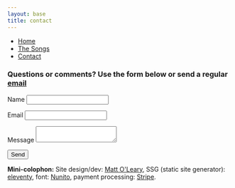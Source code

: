 ```yaml
---
layout: base
title: contact
---
```



<nav>
    <ul class="nav">
      <li><a href="/">Home</a></li>
      <li><a href="/the-songs/">The Songs</a></li>
      <li class="active"><a href="/sheet-music">Contact</a></li>
    </ul>
  </nav>

### Questions or comments? Use the form below or send a regular <a href="mailto:mattosurf@gmail.com?subject=minnie%20music">email</a>

<div class="form">
<form name="contact" method="POST" data-netlify="true">
  <p>
    <label>Name <input type="text" name="name" /></label>   
  </p>
  <p>
    <label>Email <input type="email" name="email" /></label>
  </p>
  <!-- <p>
    <label>Your Role: <select name="role[]" multiple>
      <option value="leader">Leader</option>
      <option value="follower">Follower</option>
    </select></label>
  </p> -->
  <p>
    <label>Message <textarea name="message" type="text" ></textarea></label>
  </p>
  <p>
    <button class="round-button" type="submit">Send</button>
  </p>
</form>
</div>
<!-- <p>Or send regular <a href="mailto:mattosurf@gmail.com?subject=minnie%20music">email</a> -->
<p class="smaller"><strong>Mini-colophon:</strong> Site design/dev: <a href="https://olearystudios.com">Matt O'Leary</a>, SSG (static site generator): <a href="https://eleventy.dev"> eleventy</a>, font: <a href="https://fonts.google.com/specimen/Nunito">Nunito</a>, payment processing: <a href="Stripe">Stripe</a>.